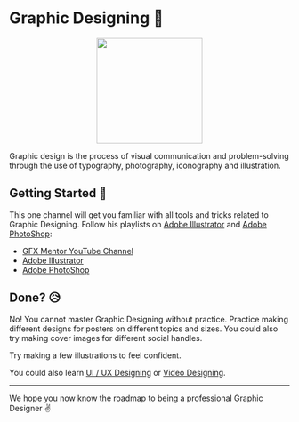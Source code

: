 # Graphic Designing :art:

<p align="center"><img  height="190" src="https://i.ibb.co/Mf0vTd7/graphic-design.png"></p>

Graphic design is the process of visual communication and problem-solving through the use of typography, photography, iconography and illustration.

## Getting Started :book:
This one channel will get you familiar with all tools and tricks related to Graphic Designing. Follow his playlists on [Adobe Illustrator](https://www.adobe.com/in/products/illustrator.html) and [Adobe PhotoShop](https://www.adobe.com/in/products/photoshop.html):
- [GFX Mentor YouTube Channel](https://www.youtube.com/c/GFXMentor)
- [Adobe Illustrator](https://www.youtube.com/playlist?list=PLW-zSkCnZ-gCq0DjkzY-YapCBEk0lA6lR)
- [Adobe PhotoShop](https://www.youtube.com/playlist?list=PLW-zSkCnZ-gA5Jn6gZtUa6-aG0OoRZyb6)

## Done? :disappointed_relieved:
No! You cannot master Graphic Designing without practice. Practice making different designs for posters on different topics and sizes. You could also try making cover images for different social handles. 

Try making a few illustrations to feel confident.

You could also learn [UI / UX Designing](./UI-UX.md) or [Video Designing](./VIDEO-DESIGN).

<hr>

We hope you now know the roadmap to being a professional Graphic Designer :v: